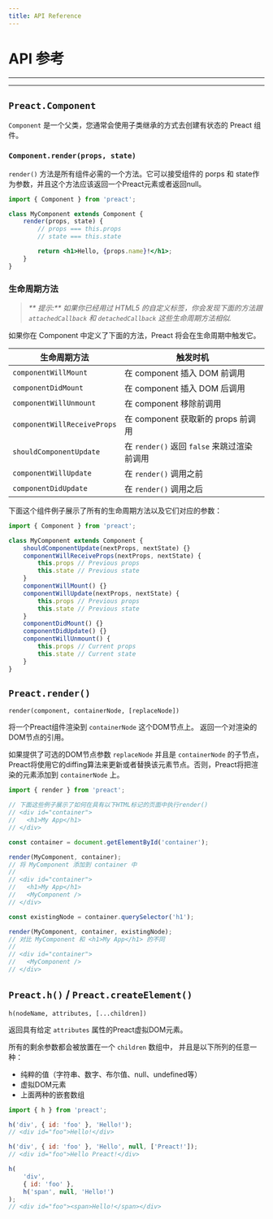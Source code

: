 ```yaml
---
title: API Reference
---
```


# API 参考

---

<toc></toc>

---

## `Preact.Component`

`Component` 是一个父类，您通常会使用子类继承的方式去创建有状态的 Preact 组件。

### `Component.render(props, state)`

`render()` 方法是所有组件必需的一个方法。它可以接受组件的 porps 和 state作为参数，并且这个方法应该返回一个Preact元素或者返回null。

```jsx
import { Component } from 'preact';

class MyComponent extends Component {
	render(props, state) {
		// props === this.props
		// state === this.state

		return <h1>Hello, {props.name}!</h1>;
	}
}
```
### 生命周期方法

> _** 提示:** 如果你已经用过 HTML5 的自定义标签，你会发现下面的方法跟 `attachedCallback` 和 `detachedCallback` 这些生命周期方法相似._

如果你在 Component 中定义了下面的方法，Preact 将会在生命周期中触发它。

| 生命周期方法                  | 触发时机                                 |
|-----------------------------|-----------------------------------------|
| `componentWillMount`        | 在 component 插入 DOM 前调用              |
| `componentDidMount`         | 在 component 插入 DOM 后调用              |
| `componentWillUnmount`      | 在 component 移除前调用                   |
| `componentWillReceiveProps` | 在 component 获取新的 props 前调用         |
| `shouldComponentUpdate`     | 在 `render()` 返回 `false` 来跳过渲染前调用 |
| `componentWillUpdate`       | 在 `render()`  调用之前                   |
| `componentDidUpdate`        | 在 `render()` 调用之后                    |

下面这个组件例子展示了所有的生命周期方法以及它们对应的参数：

```js
import { Component } from 'preact';

class MyComponent extends Component {
	shouldComponentUpdate(nextProps, nextState) {}
	componentWillReceiveProps(nextProps, nextState) {
		this.props // Previous props
		this.state // Previous state
	}
	componentWillMount() {}
	componentWillUpdate(nextProps, nextState) {
		this.props // Previous props
		this.state // Previous state
	}
	componentDidMount() {}
	componentDidUpdate() {}
	componentWillUnmount() {
		this.props // Current props
		this.state // Current state
	}
}
```

## `Preact.render()`

`render(component, containerNode, [replaceNode])`

将一个Preact组件渲染到 `containerNode` 这个DOM节点上。 返回一个对渲染的DOM节点的引用。

如果提供了可选的DOM节点参数 `replaceNode` 并且是 `containerNode` 的子节点，Preact将使用它的diffing算法来更新或者替换该元素节点。否则，Preact将把渲染的元素添加到 `containerNode` 上。

```js
import { render } from 'preact';

// 下面这些例子展示了如何在具有以下HTML标记的页面中执行render()
// <div id="container">
//   <h1>My App</h1>
// </div>

const container = document.getElementById('container');

render(MyComponent, container);
// 将 MyComponent 添加到 container 中
//
// <div id="container">
//   <h1>My App</h1>
//   <MyComponent />
// </div>

const existingNode = container.querySelector('h1');

render(MyComponent, container, existingNode);
// 对比 MyComponent 和 <h1>My App</h1> 的不同
//
// <div id="container">
//   <MyComponent />
// </div>
```

## `Preact.h()` / `Preact.createElement()`

`h(nodeName, attributes, [...children])`

返回具有给定 `attributes` 属性的Preact虚拟DOM元素。

所有的剩余参数都会被放置在一个 `children` 数组中， 并且是以下所列的任意一种：

- 纯粹的值（字符串、数字、布尔值、null、undefined等）
- 虚拟DOM元素
- 上面两种的嵌套数组

```js
import { h } from 'preact';

h('div', { id: 'foo' }, 'Hello!');
// <div id="foo">Hello!</div>

h('div', { id: 'foo' }, 'Hello', null, ['Preact!']);
// <div id="foo">Hello Preact!</div>

h(
	'div',
	{ id: 'foo' },
	h('span', null, 'Hello!')
);
// <div id="foo"><span>Hello!</span></div>
```
